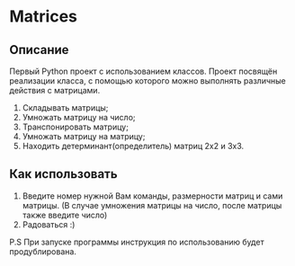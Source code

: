 # Matrices

## Описание
Первый Python проект с использованием классов.
Проект посвящён реализации класса, с помощью которого можно выполнять различные действия с матрицами.
1) Складывать матрицы;
2) Умножать матрицу на число;
3) Транспонировать матрицу;
4) Умножать матрицу на матрицу;
5) Находить детерминант(определитель) матриц 2x2 и 3x3.
## Как использовать
1) Введите номер нужной Вам команды, размерности матриц и сами матрицы. (В случае умножения матрицы на число, после матрицы также введите число)
2) Радоваться :)

P.S При запуске программы инструкция по использованию будет продублирована.

